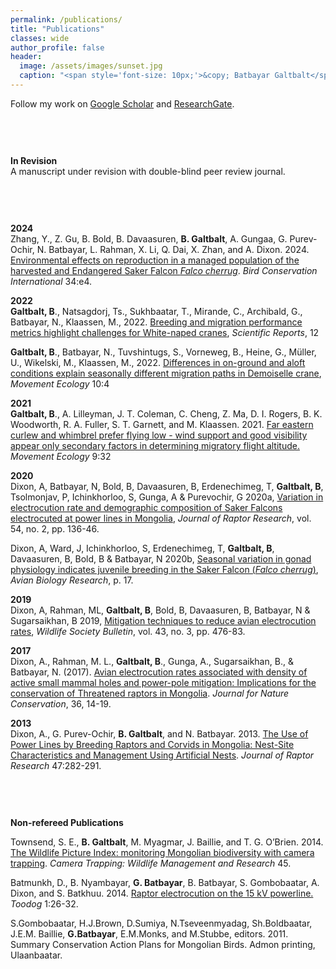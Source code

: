 ```yaml
---
permalink: /publications/
title: "Publications"
classes: wide
author_profile: false
header:
  image: /assets/images/sunset.jpg
  caption: "<span style='font-size: 10px;'>&copy; Batbayar Galtbalt</span>"
---
```


Follow my work on [Google Scholar](https://scholar.google.com.au/citations?user=lyXjumMAAAAJ&hl=en) and [ResearchGate](https://www.researchgate.net/profile/Batbayar-Galtbalt).


<div style="height: 40px; margin-bottom: 20px;"></div>

**In Revision**<br>
A manuscript under revision with double-blind peer review journal.

<div style="height: 40px; margin-bottom: 20px;"></div>

**2024**<br>
Zhang, Y., Z. Gu, B. Bold, B. Davaasuren, **B. Galtbalt**, A. Gungaa, G. Purev-Ochir, N. Batbayar, L. Rahman, X. Li, Q. Dai, X. Zhan, and A. Dixon. 2024. [Environmental effects on reproduction in a managed population of the harvested and Endangered Saker Falcon *Falco cherrug*](https://doi.org/10.1017/S095927092300031X). *Bird Conservation International* 34:e4.


**2022**<br>
**Galtbalt, B**., Natsagdorj, Ts., Sukhbaatar, T., Mirande, C., Archibald, G., Batbayar, N., Klaassen, M., 2022. [Breeding and migration performance metrics highlight challenges for White-naped cranes](https://rdcu.be/dAdLW), *Scientific Reports*, 12


**Galtbalt, B**., Batbayar, N., Tuvshintugs, S., Vorneweg, B., Heine, G., Müller, U., Wikelski, M., Klaassen, M., 2022. [Differences in on-ground and aloft conditions explain seasonally different migration paths in Demoiselle crane](https://rdcu.be/dAdLQ), *Movement Ecology* 10:4

**2021**<br>
**Galtbalt, B**., A. Lilleyman, J. T. Coleman, C. Cheng, Z. Ma, D. I. Rogers, B. K. Woodworth, R. A. Fuller, S. T. Garnett, and M. Klaassen. 2021. [Far eastern curlew and whimbrel prefer flying low - wind support and good visibility appear only secondary factors in determining migratory flight altitude.](https://rdcu.be/dAaVy) *Movement Ecology* 9:32


**2020**<br>
Dixon, A, Batbayar, N, Bold, B, Davaasuren, B, Erdenechimeg, T, **Galtbalt, B**, Tsolmonjav, P, Ichinkhorloo, S, Gunga, A & Purevochir, G 2020a, [Variation in electrocution rate and demographic composition of Saker Falcons electrocuted at power lines in Mongolia](https://doi.org/10.3356/0892-1016-54.2.136), *Journal of Raptor Research*, vol. 54, no. 2, pp. 136-46.


Dixon, A, Ward, J, Ichinkhorloo, S, Erdenechimeg, T, **Galtbalt, B**, Davaasuren, B, Bold, B & Batbayar, N 2020b, [Seasonal variation in gonad physiology indicates juvenile breeding in the Saker Falcon (*Falco cherrug*)](https://doi.org/10.1177/1758155920971823), *Avian Biology Research*, p. 17.


**2019**<br>
Dixon, A, Rahman, ML, **Galtbalt, B**, Bold, B, Davaasuren, B, Batbayar, N & Sugarsaikhan, B 2019, [Mitigation techniques to reduce avian electrocution rates](https://doi.org/10.1002/wsb.990), *Wildlife Society Bulletin*, vol. 43, no. 3, pp. 476-83.


**2017**<br>
Dixon, A., Rahman, M. L., **Galtbalt, B**., Gunga, A., Sugarsaikhan, B., & Batbayar, N. (2017). [Avian electrocution rates associated with density of active small mammal holes and power-pole mitigation: Implications for the conservation of Threatened raptors in Mongolia](https://doi.org/10.1016/j.jnc.2017.01.001). *Journal for Nature Conservation*, 36, 14-19.

**2013**<br>
Dixon, A., G. Purev-Ochir, **B. Galtbalt**, and N. Batbayar. 2013. [The Use of Power Lines by Breeding Raptors and Corvids in Mongolia: Nest-Site Characteristics and Management Using Artificial Nests](https://doi.org/10.3356/JRR-12-00020.1). *Journal of Raptor Research* 47:282-291.

<div style="height: 40px; margin-bottom: 20px;"></div>

**Non-refereed Publications**


Townsend, S. E., **B. Galtbalt**, M. Myagmar, J. Baillie, and T. G. O’Brien. 2014. [The Wildlife Picture Index: monitoring Mongolian biodiversity with camera trapping](https://www.researchgate.net/profile/Batbayar-Galtbalt/publication/287878304_The_Wildlife_Picture_Index_monitoring_Mongolian_biodiversity_with_camera_trapping/links/5ec1aabc458515626cb09db2/The-Wildlife-Picture-Index-monitoring-Mongolian-biodiversity-with-camera-trapping.pdf). *Camera Trapping: Wildlife Management and Research* 45.


Batmunkh, D., B. Nyambayar, **G. Batbayar**, B. Batbayar, S. Gombobaatar, A. Dixon, and S. Batkhuu. 2014. [Raptor electrocution on the 15 kV powerline.](https://resource4.sodonsolution.org/wscc/WildBook/2019/09/17/99x7vg9mvdqwndb4/Batmunkh%20et%20al%202014.pdf) *Toodog* 1:26-32.


S.Gombobaatar, H.J.Brown, D.Sumiya, N.Tseveenmyadag, Sh.Boldbaatar, J.E.M. Baillie, **G.Batbayar**, E.M.Monks, and M.Stubbe, editors. 2011. Summary Conservation Action Plans for Mongolian Birds. Admon printing, Ulaanbaatar.



